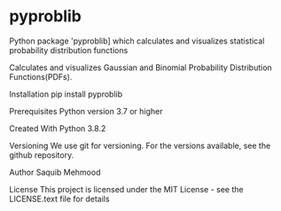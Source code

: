 # pyproblib
Python package 'pyproblib] which calculates and visualizes statistical probability distribution functions


Calculates and visualizes Gaussian and Binomial Probability Distribution Functions(PDFs).

Installation pip install pyproblib

Prerequisites Python version 3.7 or higher

Created With Python 3.8.2

Versioning We use git for versioning. For the versions available, see the github repository.

Author Saquib Mehmood

License This project is licensed under the MIT License - see the LICENSE.text file for details
